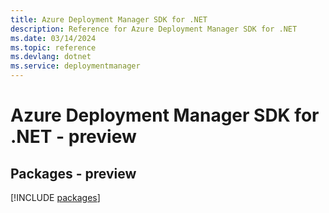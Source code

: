 ```yaml
---
title: Azure Deployment Manager SDK for .NET
description: Reference for Azure Deployment Manager SDK for .NET
ms.date: 03/14/2024
ms.topic: reference
ms.devlang: dotnet
ms.service: deploymentmanager
---
```

# Azure Deployment Manager SDK for .NET - preview
## Packages - preview
[!INCLUDE [packages](deployment-manager-index.md)]
